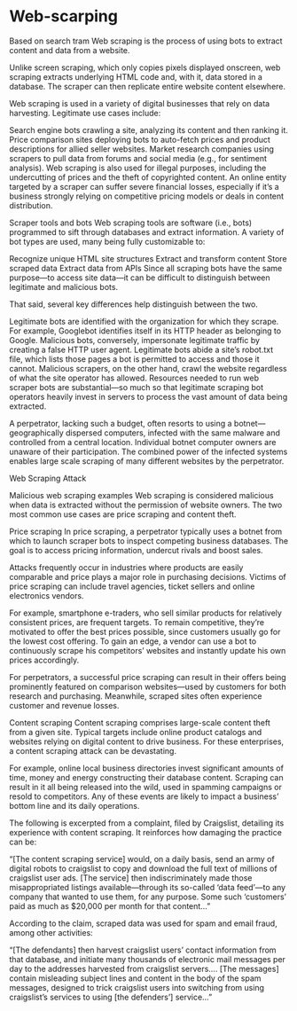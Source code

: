 # Web-scarping
Based on search tram
Web scraping is the process of using bots to extract content and data from a website.

Unlike screen scraping, which only copies pixels displayed onscreen, web scraping extracts underlying HTML code and, with it, data stored in a database. The scraper can then replicate entire website content elsewhere.

Web scraping is used in a variety of digital businesses that rely on data harvesting. Legitimate use cases include:

Search engine bots crawling a site, analyzing its content and then ranking it.
Price comparison sites deploying bots to auto-fetch prices and product descriptions for allied seller websites.
Market research companies using scrapers to pull data from forums and social media (e.g., for sentiment analysis).
Web scraping is also used for illegal purposes, including the undercutting of prices and the theft of copyrighted content. An online entity targeted by a scraper can suffer severe financial losses, especially if it’s a business strongly relying on competitive pricing models or deals in content distribution.

Scraper tools and bots
Web scraping tools are software (i.e., bots) programmed to sift through databases and extract information. A variety of bot types are used, many being fully customizable to:

Recognize unique HTML site structures
Extract and transform content
Store scraped data
Extract data from APIs
Since all scraping bots have the same purpose—to access site data—it can be difficult to distinguish between legitimate and malicious bots.

That said, several key differences help distinguish between the two.

Legitimate bots are identified with the organization for which they scrape. For example, Googlebot identifies itself in its HTTP header as belonging to Google. Malicious bots, conversely, impersonate legitimate traffic by creating a false HTTP user agent.
Legitimate bots abide a site’s robot.txt file, which lists those pages a bot is permitted to access and those it cannot. Malicious scrapers, on the other hand, crawl the website regardless of what the site operator has allowed.
Resources needed to run web scraper bots are substantial—so much so that legitimate scraping bot operators heavily invest in servers to process the vast amount of data being extracted.

A perpetrator, lacking such a budget, often resorts to using a botnet—geographically dispersed computers, infected with the same malware and controlled from a central location. Individual botnet computer owners are unaware of their participation. The combined power of the infected systems enables large scale scraping of many different websites by the perpetrator.

Web Scraping Attack

Malicious web scraping examples
Web scraping is considered malicious when data is extracted without the permission of website owners. The two most common use cases are price scraping and content theft.

Price scraping
In price scraping, a perpetrator typically uses a botnet from which to launch scraper bots to inspect competing business databases. The goal is to access pricing information, undercut rivals and boost sales.

Attacks frequently occur in industries where products are easily comparable and price plays a major role in purchasing decisions. Victims of price scraping can include travel agencies, ticket sellers and online electronics vendors.

For example, smartphone e-traders, who sell similar products for relatively consistent prices, are frequent targets. To remain competitive, they’re motivated to offer the best prices possible, since customers usually go for the lowest cost offering. To gain an edge, a vendor can use a bot to continuously scrape his competitors’ websites and instantly update his own prices accordingly.

For perpetrators, a successful price scraping can result in their offers being prominently featured on comparison websites—used by customers for both research and purchasing. Meanwhile, scraped sites often experience customer and revenue losses.

Content scraping
Content scraping comprises large-scale content theft from a given site. Typical targets include online product catalogs and websites relying on digital content to drive business. For these enterprises, a content scraping attack can be devastating.

For example, online local business directories invest significant amounts of time, money and energy constructing their database content. Scraping can result in it all being released into the wild, used in spamming campaigns or resold to competitors. Any of these events are likely to impact a business’ bottom line and its daily operations.

The following is excerpted from a complaint, filed by Craigslist, detailing its experience with content scraping. It reinforces how damaging the practice can be:

“[The content scraping service] would, on a daily basis, send an army of digital robots to craigslist to copy and download the full text of millions of craigslist user ads. [The service] then indiscriminately made those misappropriated listings available—through its so-called ‘data feed’—to any company that wanted to use them, for any purpose. Some such ‘customers’ paid as much as $20,000 per month for that content…”

According to the claim, scraped data was used for spam and email fraud, among other activities:

“[The defendants] then harvest craigslist users’ contact information from that database, and initiate many thousands of electronic mail messages per day to the addresses harvested from craigslist servers…. [The messages] contain misleading subject lines and content in the body of the spam messages, designed to trick craigslist users into switching from using craigslist’s services to using [the defenders’] service…”

